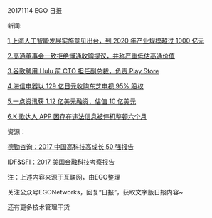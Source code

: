 20171114 EGO 日报

新闻:



[1.上海人工智能发展实施意见出台，到 2020 年产业规模超过 1000 亿元](http://www.iyiou.com/p/59877)

[2.高通董事会一致拒绝博通收购提议，并称严重低估高通价值 ](http://www.pintu360.com/a39565.html)

[3.谷歌聘用 Hulu 前 CTO 担任副总裁，负责 Play Store](http://tech.qq.com/a/20171114/025178.htm)

[4.海信电器以 129 亿日元收购东芝电视 95% 股权](http://tech.qq.com/a/20171114/026816.htm)

[5.一点资讯获 1.12 亿美元融资，估值 10 亿美元](http://tech.qq.com/a/20171114/026147.htm)

[6.K 歌达人 APP 因存在违法信息被停机整顿六个月](http://tech.qq.com/a/20171114/025817.htm)


资源：

[德勤咨询：2017 中国高科技高成长 50 强报告](https://www2.deloitte.com/content/dam/Deloitte/cn/Documents/technology-media-telecommunications/tf/deloitte-cn-tmt-tf50-report-zh-2017.pdf)


[IDF&SFI：2017 美国金融科技考察报告](http://www.199it.com/archives/653112.html)

注：上述内容来源于互联网，由EGO整理

关注公众号EGONetworks，回复“日报”，获取文字版日报内容~

还有更多技术管理干货
